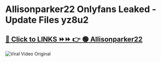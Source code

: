 
 # Allisonparker22 Onlyfans Leaked - Update Files yz8u2

## <h2><a href="https://clipsfans.com/Allisonparker22&ref=git">🔗 Click to LINKS ⏩⏩ 👉 🟢 Allisonparker22 </a></h2>

<a href="https://clipsfans.com/Allisonparker22&ref=git" rel="nofollow" data-target="animated-image.originalLink"><img src="https://i.ibb.co.com/xMMVF88/686577567.gif" alt="Viral Video Original" style="max-width: 100%; display: inline-block;" data-target="animated-image.originalImage"></a>

